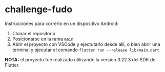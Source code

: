 # challenge-fudo

Instrucciones para correrlo en un dispositivo Android:
1) Clonar el repositorio
2) Posicionarse en la rama ```main```
3) Abrir el proyecto con VSCode y ejectutarlo desde allí, o bien abrir una terminal y ejecutar el comando ```flutter run --release lib/main.dart```

**NOTA:** el proyecto fue realizado utilizando la version 3.22.3 del SDK de Flutter.
